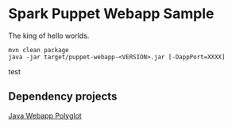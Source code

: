 Spark Puppet Webapp Sample
==========================

The king of hello worlds.

```
mvn clean package
java -jar target/puppet-webapp-<VERSION>.jar [-DappPort=XXXX]
```
test

Dependency projects
-------------------
[Java Webapp Polyglot](https://github.com/ipcrm/java_webapp_polyglot.git)



